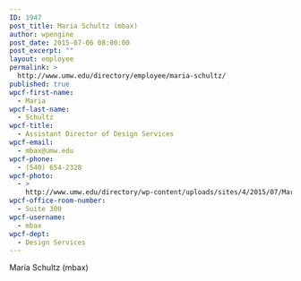 ```yaml
---
ID: 1947
post_title: Maria Schultz (mbax)
author: wpengine
post_date: 2015-07-06 08:00:00
post_excerpt: ""
layout: employee
permalink: >
  http://www.umw.edu/directory/employee/maria-schultz/
published: true
wpcf-first-name:
  - Maria
wpcf-last-name:
  - Schultz
wpcf-title:
  - Assistant Director of Design Services
wpcf-email:
  - mbax@umw.edu
wpcf-phone:
  - (540) 654-2328
wpcf-photo:
  - >
    http://www.umw.edu/directory/wp-content/uploads/sites/4/2015/07/MariaSchultz.jpg
wpcf-office-room-number:
  - Suite 300
wpcf-username:
  - mbax
wpcf-dept:
  - Design Services
---
```

Maria Schultz (mbax)